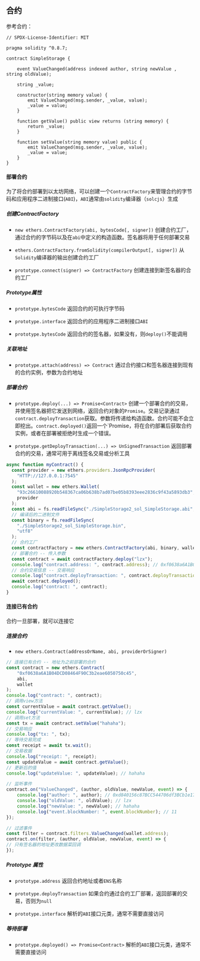 <!--
 * @Descripttion: 
 * @Author: lizhengxing
 * @Date: 2022-10-26 20:05:35
 * @LastEditTime: 2022-10-26 21:20:31
-->

## 合约

参考合约：

```solidity
// SPDX-License-Identifier: MIT

pragma solidity ^0.8.7;

contract SimpleStorage {

    event ValueChanged(address indexed author, string newValue , string oldValue);

    string _value;

    constructor(string memory value) {
        emit ValueChanged(msg.sender, _value, value);
        _value = value;
    }

    function getValue() public view returns (string memory) {
        return _value;
    }

    function setValue(string memory value) public {
        emit ValueChanged(msg.sender, _value, value);
        _value = value;
    }
}
```

#### 部署合约

为了将合约部署到以太坊网络，可以创建一个`ContractFactory`来管理合约的字节码和应用程序二进制接口(`ABI`)，`ABI`通常由`solidity`编译器（`solcjs`）生成

##### 创建ContractFactory

- `new ethers.ContractFactory(abi, bytesCode[, signer])`
创建合约工厂，通过合约的字节码以及在`abi`中定义的构造函数。签名器将用于任何部署交易

- `ethers.ContractFactory.fromSolidity(compilerOutput[, signer])`
从`Solidity`编译器的输出创建合约工厂

- `prototype.connect(signer) => ContractFactory`
创建连接到新签名器的合约工厂

##### Prototype属性

- `prototype.bytesCode`
返回合约的可执行字节码

- `prototype.interface`
返回合约的应用程序二进制接口`ABI`

- `prototype.bytesCode`
返回合约的签名器，如果没有，则`deploy()`不能调用

##### 关联地址

- `prototype.attach(address) => Contract`
通过合约接口和签名器连接到现有的合约实例，参数为合约地址

##### 部署合约

- `prototype.deploy(...) => Promise<Contract>`
创建一个部署合约的交易，并使用签名器把它发送到网络，返回合约对象的`Promise`。交易记录通过`contract.deployTransaction`获取。参数将传递给构造函数。合约可能不会立即挖出。`contract.deployed()`返回一个`Promise，将在合约部署后获取合约实例，或者在部署被拒绝时生成一个错误。

- `prototype.getDeployTransaction(...) => UnSignedTransaction`
返回部署合约的交易，通常可用于离线签名交易或分析工具

```js
async function myContract() {
  const provider = new ethers.providers.JsonRpcProvider(
    "HTTP://127.0.0.1:7545"
  );
  const wallet = new ethers.Wallet(
    "93c26610088920b548367ca06b638b7ad07be05b8393eee2836c9f43a5893db3",
    provider
  );
  const abi = fs.readFileSync("./SimpleStorage2_sol_SimpleStorage.abi", "utf8");
  // 编译后的二进制文件
  const binary = fs.readFileSync(
    "./SimpleStorage2_sol_SimpleStorage.bin",
    "utf8"
  );
  // 合约工厂
  const contractFactory = new ethers.ContractFactory(abi, binary, wallet);
  // 部署合约 -- 传入参数
  const contract = await contractFactory.deploy("lzx");
  console.log("contract.address: ", contract.address); // 0xf0638a6A1B04DCD08464F90C3b2eae6050750c45
  // 合约交易信息 -- 交易响应
  console.log("contract.deployTransaction: ", contract.deployTransaction);
  await contract.deployed();
  console.log("contract: ", contract);
}
```

#### 连接已有合约

合约一旦部署，就可以连接它

##### 连接合约

- `new ethers.Contract(addressOrName, abi, providerOrSigner)`

```js
// 连接已有合约 -- 地址为之前部署的合约
const contract = new ethers.Contract(
    "0xf0638a6A1B04DCD08464F90C3b2eae6050750c45",
    abi,
    wallet
);
console.log("contract: ", contract);
// 调用view方法
const currentValue = await contract.getValue();
console.log("currentValue: ", currentValue); // lzx
// 调用set方法
const tx = await contract.setValue("hahaha");
// 交易响应
console.log("tx: ", tx);
// 等待交易完成
const receipt = await tx.wait();
// 交易收据
console.log("receipt: ", receipt);
const updateValue = await contract.getValue();
// 更新后的值
console.log("updateValue: ", updateValue); // hahaha

// 监听事件
contract.on("ValueChanged", (author, oldValue, newValue, event) => {
    console.log("author: ", author); // 0xd840156c87BCC544706df3BCb1e1731e72F9D464
    console.log("oldValue: ", oldValue); // lzx
    console.log("newValue: ", newValue); // hahaha
    console.log("event.blockNumber: ", event.blockNumber); // 11
});

// 过滤事件
const filter = contract.filters.ValueChanged(wallet.address);
contract.on(filter, (author, oldValue, newValue, event) => {
// 只有签名器的地址更改数据菜回调
});
```

##### Prototype 属性

- `prototype.address`
返回合约地址或者`ENS`名称

- `prototype.deployTransaction`
如果合约通过合约工厂部署，返回部署的交易，否则为`null`

- `prototype.interface`
解析的`ABI`接口元类，通常不需要直接访问

##### 等待部署

- `prototype.deployed() => Promise<Contract>`
解析的`ABI`接口元类，通常不需要直接访问